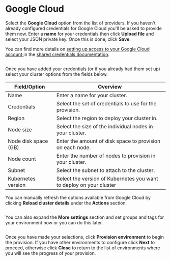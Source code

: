 # Google Cloud

Select the **Google Cloud** option from the list of providers. If you haven't already configured credentials for Google Cloud you'll be asked to provide them now. Enter a **name** for your credentials then click **Upload file** and select your JSON private key. Once this is done, click **Save**.


You can find more details on [setting up access to your Google Cloud account ](../../../settings/credentials/gke.md)in the [shared credentials documentation](../../../settings/credentials/).


<figure><img src="../../../../.gitbook/assets/2.21.2-kaas-create-googlecloud-creds.png" alt=""><figcaption></figcaption></figure>

Once you have added your credentials (or if you already had them set up) select your cluster options from the fields below.

| Field/Option         | Overview                                                            |
| -------------------- | ------------------------------------------------------------------- |
| Name                 | Enter a name for your cluster.                                      |
| Credentials          | Select the set of credentials to use for the provision.             |
| Region               | Select the region to deploy your cluster in.                        |
| Node size            | Select the size of the individual nodes in your cluster.            |
| Node disk space (GB) | Enter the amount of disk space to provision on each node.           |
| Node count           | Enter the number of nodes to provision in your cluster.             |
| Subnet               | Select the subnet to attach to the cluster.                         |
| Kubernetes version   | Select the version of Kubernetes you want to deploy on your cluster |


You can manually refresh the options available from Google Cloud by clicking **Reload cluster details** under the **Actions** section.


<figure><img src="../../../../.gitbook/assets/2.21.2-kaas-create-googlecloud-cluster.png" alt=""><figcaption></figcaption></figure>

You can also expand the **More settings** section and set groups and tags for your environment now or you can do this later.

<figure><img src="../../../../.gitbook/assets/2.15-kaas-provision-moresettings.png" alt=""><figcaption></figcaption></figure>

Once you have made your selections, click **Provision environment** to begin the provision. If you have other environments to configure click **Next** to proceed, otherwise click **Close** to return to the list of environments where you will see the progress of your provision.
